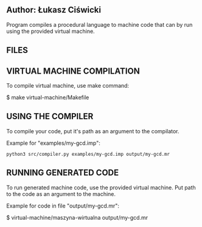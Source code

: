 
## Author: Łukasz Ciświcki

Program compiles a procedural language to machine code that can by run using the provided virtual machine.

## FILES

## VIRTUAL MACHINE COMPILATION

To compile virtual machine, use make command:

$ make virtual-machine/Makefile

## USING THE COMPILER

To compile your code, put it's path as an argument to the compilator.

Example for "examples/my-gcd.imp":

```
python3 src/compiler.py examples/my-gcd.imp output/my-gcd.mr
```

## RUNNING GENERATED CODE

To run generated machine code, use the provided virtual machine. Put path to the code as an argument to the machine.

Example for code in file "output/my-gcd.mr":

$ virtual-machine/maszyna-wirtualna output/my-gcd.mr



